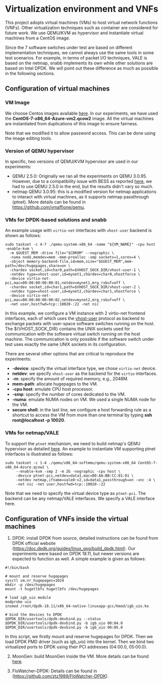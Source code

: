 # Virtualization environment and VNFs
This project adopts virtual machines (VMs) to host virtual network functions (VNFs). Other virtualization techniques such as container are considered for future work. We use QEMU/KVM as hypervisor and instantiate virtual machines from a CentOS image.

Since the 7 software switches under test are based on different implementation techniques, we cannot always use the same tools in some test scenarios. For example, in terms of packet I/O techniques, VALE is based on the netmap, snabb implements its own while other solutions are based on Intel DPDK. We will point out these difference as much as possible in the following sections. 

## Configuration of virtual machines
### VM Image
We choose Centos images available [here](https://cloud.centos.org/centos/7/images/). In our experiments, we have used the **CentOS-7-x86_64-Azure-vm2.qcow2** image. All the virtual machines are instantiated from duplications of this image to ensure fairness.

Note that we modified it to allow password access. This can be done using the image editing tools.

### Version of QEMU hypervisor
In specific, two versions of QEMU/KVM hypervisor are used in our experiments:
* QEMU 2.5.0: Originally we ran all the experiments on QEMU 3.0.95. However, due to a compatibility issue with BESS as reported [here](https://github.com/NetSys/bess/issues/874), we had to use QEMU 2.5.0 in the end, but the results didn't vary so much.
* netmap QEMU 3.0.95: this is a modified version for netmap applications to interact with virtual machines, as it supports netmap passthrough (ptnet). More details can be found in https://github.com/vmaffione/qemu.

### VMs for DPDK-based solutions and snabb
An example usage with `virtio-net` interfaces with `vhost-user` backend is shown as follows:
```
sudo taskset -c 4-7 ./qemu-system-x86_64 -name "${VM_NAME}" -cpu host -enable-kvm \
  -m $GUEST_MEM -drive file="$CDROM" --nographic \
  -numa node,memdev=mem -mem-prealloc -smp sockets=1,cores=4 \
  -object memory-backend-file,id=mem,size="$GUEST_MEM",mem-path=/dev/hugepages,share=on \
  -chardev socket,id=char0,path=$VHOST_SOCK_DIR/vhost-user-1 \
  -netdev type=vhost-user,id=mynet1,chardev=char0,vhostforce \
  -device virtio-net-pci,mac=00:00:00:00:00:01,netdev=mynet1,mrg_rxbuf=off \
  -chardev socket,id=char1,path=$VHOST_SOCK_DIR/vhost-user-2 \
  -netdev type=vhost-user,id=mynet2,chardev=char1,vhostforce \
  -device virtio-net-pci,mac=00:00:00:00:00:02,netdev=mynet2,mrg_rxbuf=off \
  -net user,hostfwd=tcp::10020-:22 -net nic
```

In this example, we configure a VM instance with 2 virtio-net frontend interfaces, each of which uses the [vhost-user](https://access.redhat.com/solutions/3394851) protocol as backend to exchange packets with user-space software switches running on the host. The ${VHOST_SOCK_DIR} contains the UNIX sockets used for communication with the software virtual switch running on the host machine. The communication is only possible if the software switch under test uses exactly the same UNIX sockets in its configuration. 

There are several other options that are critical to reproduce the experiments:
* **-device**: specify the virtual interface type, we chose `virtio-net` device. 
* **netdev**: we specify `vhost-user` as the backend for the `virtio` interfaces.
* **-m**: specify the amount of required memory, e.g., 2048M.
* **mem-path**: allocate hugepages to the VM.
* **-cpu host**: emulate CPU host processor.
* **-smp**: specify the number of cores dedicated to the VM.
* **-numa**: emulate NUMA nodes on VM. We used a single NUMA node for the VM.
* **secure shell**: in the last line, we configure a host forwarding rule as a shortcut to access the VM from more than one terminal by typing **ssh root@localhost -p 10020**.

### VMs for netmap/VALE
To support the `ptnet` mechanism, we need to build netmap's QEMU hypervisor as detailed [here](https://github.com/vmaffione/qemu). An example to instantiate VM supporting ptnet interfaces is illustrated as follows:
```
sudo taskset -c 1-4 ./qemu/x86_64-softmmu/qemu-system-x86_64 CentOS-7-x86_64-Azure.qcow2 \
     --enable-kvm -smp 2 -m 2G -nographic -cpu host \
     -device ptnet-pci,netdev=data1,mac=00:AA:BB:CC:01:01 \
     -netdev netmap,ifname=vale0:v2,id=data1,passthrough=on -vnc :4 \
     -net nic -net user,hostfwd=tcp::10020-:22
```
Note that we need to specify the virtual device type as `ptnet-pci`. The backend can be any netmap/VALE interfaces. We specify a VALE interface here.

## Configuration of VNFs inside the virtual machines
1. DPDK: install DPDK from source, detailed instructions can be found from DPDK official website (https://doc.dpdk.org/guides/linux_gsg/build_dpdk.html). Our experiments were based on DPDK 18.11, but newer versions are expected to function as well. A simple example is given as follows:
  ```
  #!/bin/bash

  # mount and reserve hugepages
  sysctl vm.nr_hugepages=1024
  mkdir -p /dev/hugepages
  mount -t hugetlbfs hugetlbfs /dev/hugepages

  # load igb_uio module
  modprobe uio
  insmod /root/dpdk-18.11/x86_64-native-linuxapp-gcc/kmod/igb_uio.ko

  # bind the devices to DPDK
  $DPDK_DIR/usertools/dpdk-devbind.py --status
  $DPDK_DIR/usertools/dpdk-devbind.py -b igb_uio 00:04.0 
  $DPDK_DIR/usertools/dpdk-devbind.py -b igb_uio 00:05.0
  ```
  In this script, we firstly mount and reserve hugepages for DPDK. Then we load DPDK PMD driver (such as igb_uio) into the kernel. Then we bind two virtualized ports to DPDK using their PCI addresses (04:00.0, 05:00.0).

2. MoonGen: build MoonGen inside the VM. More details can be found [here](https://github.com/ztz1989/software-switches/tree/master/moongen).

3. FloWatcher-DPDK: Details can be found in (https://github.com/ztz1989/FloWatcher-DPDK).
